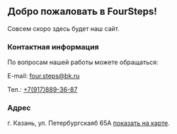## Добро пожаловать в FourSteps!

Совсем скоро здесь будет наш сайт.

### Контактная информация

По вопросам нашей работы можете обращаться:
<html>
  <p>E-mail: <a href="mailto:four.steps@bk.ru">four.steps@bk.ru</a></p>
    <p>Тел.: <a href="tel:+79178893687">+7(917)889-36-87</a></p>
   </html>

### Адрес

г. Казань, ул. Петербургскаяб 65А [показать на карте](https://www.google.com/maps/place/ул.+Петербургская,+65А,+Казань,+Татарстан+Респ.,+420049/@55.777885,49.1409286,17z/data=!3m1!4b1!4m5!3m4!1s0x415eada7a9e75819:0x291bec0f9c8bacb9!8m2!3d55.777885!4d49.143112).
